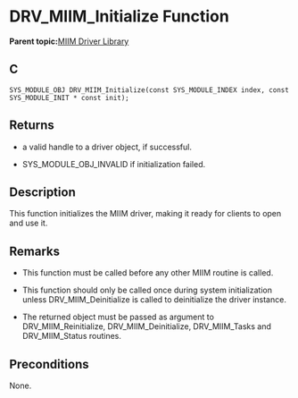 # DRV\_MIIM\_Initialize Function

**Parent topic:**[MIIM Driver Library](GUID-A8906C8D-A608-4572-AE74-1E517DD2B0BE.md)

## C

```
SYS_MODULE_OBJ DRV_MIIM_Initialize(const SYS_MODULE_INDEX index, const SYS_MODULE_INIT * const init); 
```

## Returns

-   a valid handle to a driver object, if successful.

-   SYS\_MODULE\_OBJ\_INVALID if initialization failed.


## Description

This function initializes the MIIM driver, making it ready for clients to open and use it.

## Remarks

-   This function must be called before any other MIIM routine is called.

-   This function should only be called once during system initialization unless DRV\_MIIM\_Deinitialize is called to deinitialize the driver instance.

-   The returned object must be passed as argument to DRV\_MIIM\_Reinitialize, DRV\_MIIM\_Deinitialize, DRV\_MIIM\_Tasks and DRV\_MIIM\_Status routines.


## Preconditions

None.

